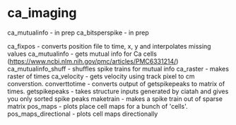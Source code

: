 # ca_imaging

ca_mutualinfo - in prep
ca_bitsperspike - in prep

ca_fixpos - converts position file to time, x, y and interpolates missing values
ca_mutualinfo - gets mutual info for Ca cells (https://www.ncbi.nlm.nih.gov/pmc/articles/PMC6331214/)
ca_mutualinfo_shuff - shuffles spike trains for mutual info
ca_raster - makes raster of times
ca_velocity - gets velocity using track pixel to cm converstion.
converttotime - converts output of getspikepeaks to matrix of times.
getspikepeaks - takes structure inputs generated by ciatah and gives you only sorted spike peaks
maketrain - makes a spike train out of sparse matrix
pos_maps - plots place cell maps for a bunch of 'cells'.
pos_maps_directional - plots cell maps directionally
